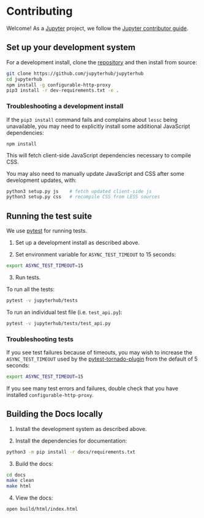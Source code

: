 # Contributing

Welcome! As a [Jupyter](https://jupyter.org) project, we follow the [Jupyter contributor guide](https://jupyter.readthedocs.io/en/latest/contributor/content-contributor.html).


## Set up your development system

For a development install, clone the [repository](https://github.com/jupyterhub/jupyterhub)
and then install from source:

```bash
git clone https://github.com/jupyterhub/jupyterhub
cd jupyterhub
npm install -g configurable-http-proxy
pip3 install -r dev-requirements.txt -e .
```

### Troubleshooting a development install

If the `pip3 install` command fails and complains about `lessc` being
unavailable, you may need to explicitly install some additional JavaScript
dependencies:

    npm install

This will fetch client-side JavaScript dependencies necessary to compile CSS.

You may also need to manually update JavaScript and CSS after some development
updates, with:

```bash
python3 setup.py js    # fetch updated client-side js
python3 setup.py css   # recompile CSS from LESS sources
```

## Running the test suite

We use [pytest](http://doc.pytest.org/en/latest/) for running tests. 

1. Set up a development install as described above. 

2. Set environment variable for `ASYNC_TEST_TIMEOUT` to 15 seconds:

```bash
export ASYNC_TEST_TIMEOUT=15
```

3. Run tests.

To run all the tests:

```bash
pytest -v jupyterhub/tests
```

To run an individual test file (i.e. `test_api.py`):

```bash
pytest -v jupyterhub/tests/test_api.py
```

### Troubleshooting tests

If you see test failures because of timeouts, you may wish to increase the
`ASYNC_TEST_TIMEOUT` used by the
[pytest-tornado-plugin](https://github.com/eugeniy/pytest-tornado/blob/c79f68de2222eb7cf84edcfe28650ebf309a4d0c/README.rst#markers)
from the default of 5 seconds:

```bash
export ASYNC_TEST_TIMEOUT=15
```

If you see many test errors and failures, double check that you have installed
`configurable-http-proxy`.

## Building the Docs locally

1. Install the development system as described above.

2. Install the dependencies for documentation:

```bash
python3 -m pip install -r docs/requirements.txt
```

3. Build the docs:

```bash
cd docs
make clean
make html
```

4. View the docs:

```bash
open build/html/index.html
```
